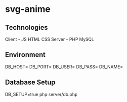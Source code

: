 # svg-anime

## Technologies
Client - JS HTML CSS
Server - PHP MySQL

## Environment
DB_HOST=
DB_PORT=
DB_USER=
DB_PASS=
DB_NAME=

## Database Setup
DB_SETUP=true php server/db.php
